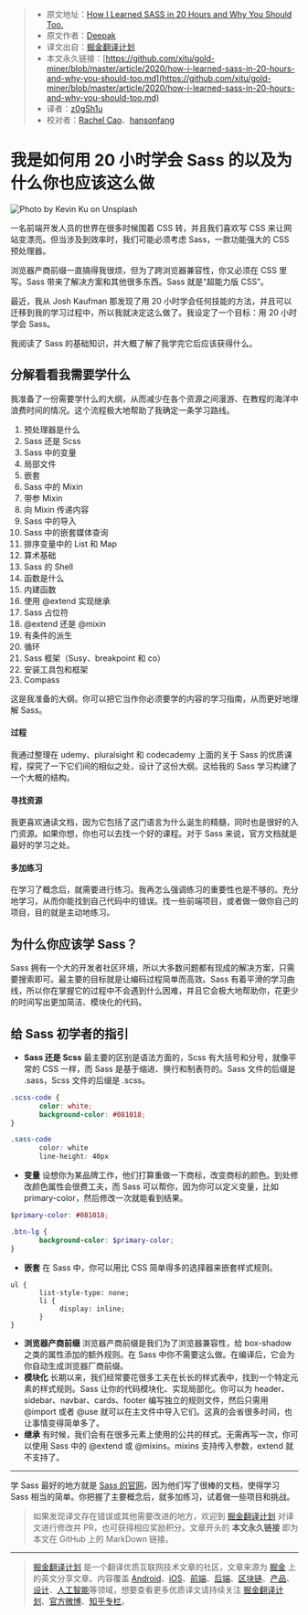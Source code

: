 > * 原文地址：[How I Learned SASS in 20 Hours and Why You Should Too.](https://medium.com/front-end-weekly/how-i-learned-sass-in-20-hours-and-why-you-should-too-a2fb92d0359c)
> * 原文作者：[Deepak](https://medium.com/@deepakgangwar4265)
> * 译文出自：[掘金翻译计划](https://github.com/xitu/gold-miner)
> * 本文永久链接：[https://github.com/xitu/gold-miner/blob/master/article/2020/how-i-learned-sass-in-20-hours-and-why-you-should-too.md](https://github.com/xitu/gold-miner/blob/master/article/2020/how-i-learned-sass-in-20-hours-and-why-you-should-too.md)
> * 译者：[z0gSh1u](https://github.com/z0gSh1u)
> * 校对者：[Rachel Cao](https://github.com/rachelcdev)、[hansonfang](https://github.com/hansonfang)

# 我是如何用 20 小时学会 Sass 的以及为什么你也应该这么做

![Photo by [Kevin Ku](https://unsplash.com/@ikukevk?utm_source=medium&utm_medium=referral) on [Unsplash](https://unsplash.com?utm_source=medium&utm_medium=referral)](https://cdn-images-1.medium.com/max/6706/0*CEjxaCtfB0OSJDzJ)

一名前端开发人员的世界在很多时候围着 CSS 转，并且我们喜欢写 CSS 来让网站变漂亮。但当涉及到效率时，我们可能必须考虑 Sass，一款功能强大的 CSS 预处理器。

浏览器产商前缀一直搞得我很烦，但为了跨浏览器兼容性，你又必须在 CSS 里写。Sass 带来了解决方案和其他很多东西。Sass 就是“超能力版 CSS”。

最近，我从 Josh Kaufman 那发现了用 20 小时学会任何技能的方法，并且可以迁移到我的学习过程中，所以我就决定这么做了。我设定了一个目标：用 20 小时学会 Sass。

我阅读了 Sass 的基础知识，并大概了解了我学完它后应该获得什么。

## 分解看看我需要学什么

我准备了一份需要学什么的大纲，从而减少在各个资源之间漫游、在教程的海洋中浪费时间的情况。这个流程极大地帮助了我确定一条学习路线。

1. 预处理器是什么
2. Sass 还是 Scss
3. Sass 中的变量
4. 局部文件
5. 嵌套
6. Sass 中的 Mixin
7. 带参 Mixin
8. 向 Mixin 传递内容
9. Sass 中的导入
10. Sass 中的嵌套媒体查询
11. 排序变量中的 List 和 Map
12. 算术基础
13. Sass 的 Shell
14. 函数是什么
15. 内建函数
16. 使用 @extend 实现继承
17. Sass 占位符
18. @extend 还是 @mixin
19. 有条件的派生
20. 循环
21. Sass 框架（Susy、breakpoint 和 co）
22. 安装工具包和框架
23. Compass

这是我准备的大纲。你可以把它当作你必须要学的内容的学习指南，从而更好地理解 Sass。

#### 过程

我通过整理在 udemy、pluralsight 和 codecademy 上面的关于 Sass 的优质课程，探究了一下它们间的相似之处，设计了这份大纲。这给我的 Sass 学习构建了一个大概的结构。

#### 寻找资源

我更喜欢通读文档，因为它包括了这门语言为什么诞生的精髓，同时也是很好的入门资源。如果你想，你也可以去找一个好的课程。对于 Sass 来说，官方文档就是最好的学习之处。

#### 多加练习

在学习了概念后，就需要进行练习。我再怎么强调练习的重要性也是不够的。充分地学习，从而你能找到自己代码中的错误。找一些前端项目，或者做一做你自己的项目，目的就是主动地练习。

## 为什么你应该学 Sass？

Sass 拥有一个大的开发者社区环境，所以大多数问题都有现成的解决方案，只需要搜索即可。最主要的目标就是让编码过程简单而高效。Sass 有着平滑的学习曲线，所以你在掌握它的过程中不会遇到什么困难，并且它会极大地帮助你，花更少的时间写出更加简洁、模块化的代码。

## 给 Sass 初学者的指引

* **Sass 还是 Scss** 最主要的区别是语法方面的，Scss 有大括号和分号，就像平常的 CSS 一样，而 Sass 是基于缩进、换行和制表符的。Sass 文件的后缀是 .sass，Scss 文件的后缀是 .scss。

```scss
.scss-code {
       color: white;
       background-color: #081018;
}

.sass-code
       color: white
       line-height: 40px
```

* **变量** 设想你为某品牌工作，他们打算重做一下商标，改变商标的颜色。到处修改颜色属性会很费工夫，而 Sass 可以帮你，因为你可以定义变量，比如 primary-color，然后修改一次就能看到结果。

```scss
$primary-color: #081018;

.btn-lg {
       background-color: $primary-color;
}
```

* **嵌套** 在 Sass 中，你可以用比 CSS 简单得多的选择器来嵌套样式规则。

```
ul {
       list-style-type: none;
       li {
            display: inline;
       }
}
```

* **浏览器产商前缀** 浏览器产商前缀是我们为了浏览器兼容性，给 box-shadow 之类的属性添加的额外规则。在 Sass 中你不需要这么做。在编译后，它会为你自动生成浏览器厂商前缀。
* **模块化** 长期以来，我们经常要花很多工夫在长长的样式表中，找到一个特定元素的样式规则。Sass 让你的代码模块化、实现局部化。你可以为 header、sidebar、navbar、cards、footer 编写独立的规则文件，然后只需用 @import 或者 @use 就可以在主文件中导入它们。这真的会省很多时间，也让事情变得简单多了。
* **继承** 有时候，我们会有在很多元素上使用的公共的样式。无需再写一次，你可以使用 Sass 中的 @extend 或 @mixins。mixins 支持传入参数，extend 就不支持了。

---

学 Sass 最好的地方就是 [Sass 的官网](https://sass-lang.com/)，因为他们写了很棒的文档，使得学习 Sass 相当的简单。你把握了主要概念后，就多加练习，试着做一些项目和挑战。

> 如果发现译文存在错误或其他需要改进的地方，欢迎到 [掘金翻译计划](https://github.com/xitu/gold-miner) 对译文进行修改并 PR，也可获得相应奖励积分。文章开头的 **本文永久链接** 即为本文在 GitHub 上的 MarkDown 链接。

---

> [掘金翻译计划](https://github.com/xitu/gold-miner) 是一个翻译优质互联网技术文章的社区，文章来源为 [掘金](https://juejin.im) 上的英文分享文章。内容覆盖 [Android](https://github.com/xitu/gold-miner#android)、[iOS](https://github.com/xitu/gold-miner#ios)、[前端](https://github.com/xitu/gold-miner#前端)、[后端](https://github.com/xitu/gold-miner#后端)、[区块链](https://github.com/xitu/gold-miner#区块链)、[产品](https://github.com/xitu/gold-miner#产品)、[设计](https://github.com/xitu/gold-miner#设计)、[人工智能](https://github.com/xitu/gold-miner#人工智能)等领域，想要查看更多优质译文请持续关注 [掘金翻译计划](https://github.com/xitu/gold-miner)、[官方微博](http://weibo.com/juejinfanyi)、[知乎专栏](https://zhuanlan.zhihu.com/juejinfanyi)。
